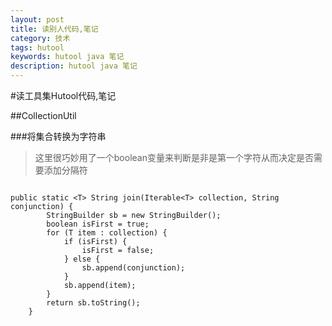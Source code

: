 ```yaml
---
layout: post
title: 读别人代码,笔记
category: 技术
tags: hutool 
keywords: hutool java 笔记
description: hutool java 笔记
---
```


#读工具集Hutool代码,笔记

##CollectionUtil

###将集合转换为字符串

> 这里很巧妙用了一个boolean变量来判断是非是第一个字符从而决定是否需要添加分隔符

```

public static <T> String join(Iterable<T> collection, String conjunction) {
		StringBuilder sb = new StringBuilder();
		boolean isFirst = true;
		for (T item : collection) {
			if (isFirst) {
				isFirst = false;
			} else {
				sb.append(conjunction);
			}
			sb.append(item);
		}
		return sb.toString();
	}
	
```
